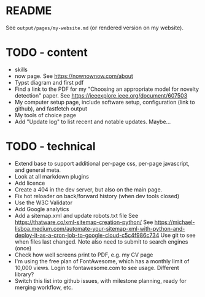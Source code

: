 # README

See `output/pages/my-website.md` (or rendered version on my website).

# TODO - content

- skills
- now page. See https://nownownow.com/about
- Typst diagram and first pdf
- Find a link to the PDF for my "Choosing an appropriate model for novelty detection" paper.
  See https://ieeexplore.ieee.org/document/607503
- My computer setup page, include software setup, configuration (link to github), and fastfetch output
- My tools of choice page
- Add "Update log" to list recent and notable updates. Maybe...

# TODO - technical

- Extend base to support additional per-page css, per-page javascript, and general meta.
- Look at all markdown plugins
- Add licence
- Create a 404 in the dev server, but also on the main page.
- Fix hot reloader on back/forward history (when dev tools closed)
- Use the W3C Validator
- Add Google analytics
- Add a sitemap.xml and update robots.txt file
  See https://thatware.co/xml-sitemap-creation-python/
  See https://michael-lisboa.medium.com/automate-your-sitemap-xml-with-python-and-deploy-it-as-a-cron-job-to-google-cloud-c5c4f986c734
  Use git to see when files last changed.
  Note also need to submit to search engines (once)
- Check how well screens print to PDF, e.g. my CV page
- I'm using the free plan of FontAwesome, which has a monthly limit of 10,000 views. Login to fontawesome.com to see usage. Different library?
- Switch this list into github issues, with milestone planning, ready for merging workflow, etc.
